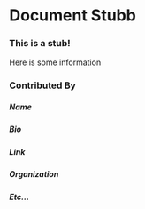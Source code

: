 # Document Stubb
### This is a stub!

Here is some information

### Contributed By
##### Name
##### Bio
##### Link
##### Organization
##### Etc...

<docmeta name="uniqueID" value="littleStubFriend19283">
<docmeta name="displayName" value="someName">